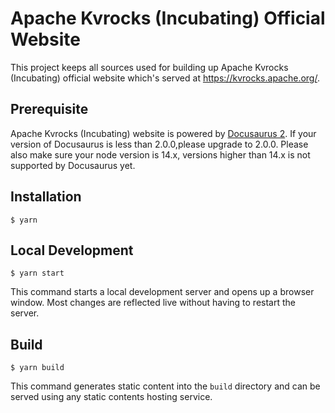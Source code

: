 # Apache Kvrocks (Incubating) Official Website

This project keeps all sources used for building up Apache Kvrocks (Incubating) official website which's served at https://kvrocks.apache.org/.

## Prerequisite

Apache Kvrocks (Incubating) website is powered by [Docusaurus 2](https://docusaurus.io/). If your version of Docusaurus is less than 2.0.0,please upgrade to 2.0.0. Please also make sure your node version is 14.x, versions higher than 14.x is not supported by Docusaurus yet.

## Installation

```
$ yarn
```

## Local Development

```
$ yarn start
```

This command starts a local development server and opens up a browser window. Most changes are reflected live without having to restart the server.

## Build

```
$ yarn build
```

This command generates static content into the `build` directory and can be served using any static contents hosting service.
